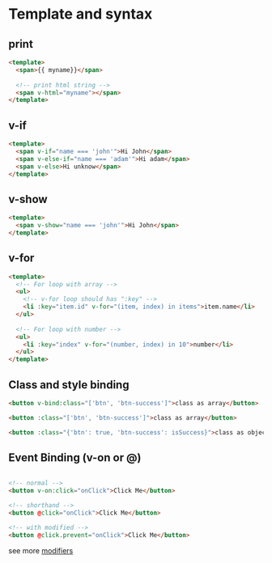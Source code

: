 # Template and syntax
## print
```html
<template>
  <span>{{ myname}}</span>
  
  <!-- print html string -->
  <span v-html="myname"></span>
</template>
```

## v-if
```html
<template>
  <span v-if="name === 'john'">Hi John</span>
  <span v-else-if="name === 'adam'">Hi adam</span>
  <span v-else>Hi unknow</span>
</template>
```

## v-show
```html
<template>
  <span v-show="name === 'john'">Hi John</span>
</template>
```

## v-for
```html
<template>
  <!-- For loop with array -->
  <ul>
    <!-- v-for loop should has ":key" -->
    <li :key="item.id" v-for="(item, index) in items">item.name</li>
  </ul>
  
  <!-- For loop with number -->
  <ul>
    <li :key="index" v-for="(number, index) in 10">number</li>
  </ul>
</template>
```

## Class and style binding
```html
<button v-bind:class="['btn', 'btn-success']">class as array</button>

<button :class="['btn', 'btn-success']">class as array</button>

<button :class="{'btn': true, 'btn-success': isSuccess}">class as object</button>
```

## Event Binding (v-on or @)
```html

<!-- normal -->
<button v-on:click="onClick">Click Me</button>

<!-- shorthand -->
<button @click="onClick">Click Me</button>

<!-- with modified -->
<button @click.prevent="onClick">Click Me</button>
```
see more [modifiers](https://vuejs.org/v2/guide/events.html#Event-Modifiers)
